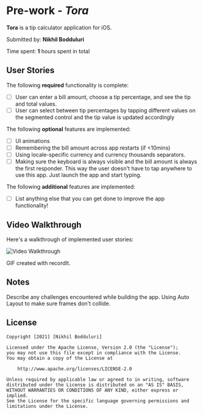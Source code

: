 # Pre-work - *Tora*

**Tora** is a tip calculator application for iOS.

Submitted by: **Nikhil Bodduluri**

Time spent: **1** hours spent in total

## User Stories

The following **required** functionality is complete:

- [ ] User can enter a bill amount, choose a tip percentage, and see the tip and total values.
- [ ] User can select between tip percentages by tapping different values on the segmented control and the tip value is updated accordingly

The following **optional** features are implemented:

* [ ] UI animations
* [ ] Remembering the bill amount across app restarts (if <10mins)
* [ ] Using locale-specific currency and currency thousands separators.
* [ ] Making sure the keyboard is always visible and the bill amount is always the first responder. This way the user doesn't have to tap anywhere to use this app. Just launch the app and start typing.

The following **additional** features are implemented:

- [ ] List anything else that you can get done to improve the app functionality!

## Video Walkthrough

Here's a walkthrough of implemented user stories:

<img src='http://g.recordit.co/N7zWm7fI7Q.gif' title='Video Walkthrough' width='' alt='Video Walkthrough' />

GIF created with recordIt.

## Notes

Describe any challenges encountered while building the app.
Using Auto Layout to make sure frames don't collide.

## License

    Copyright [2021] [Nikhil Bodduluri]

    Licensed under the Apache License, Version 2.0 (the "License");
    you may not use this file except in compliance with the License.
    You may obtain a copy of the License at

        http://www.apache.org/licenses/LICENSE-2.0

    Unless required by applicable law or agreed to in writing, software
    distributed under the License is distributed on an "AS IS" BASIS,
    WITHOUT WARRANTIES OR CONDITIONS OF ANY KIND, either express or implied.
    See the License for the specific language governing permissions and
    limitations under the License.
